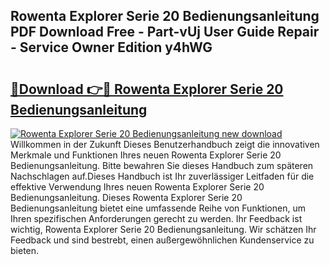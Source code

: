 ## Rowenta Explorer Serie 20 Bedienungsanleitung PDF Download Free - Part-vUj User Guide Repair - Service Owner Edition y4hWG

# <h2><a href="http://df4euv.blite.top/?on=Rowenta+Explorer+Serie+20+Bedienungsanleitung">🔗Download 👉🔴 Rowenta Explorer Serie 20 Bedienungsanleitung</a></h2>

[![Rowenta Explorer Serie 20 Bedienungsanleitung new download](https://i.imgur.com/lujVjoI.png)](http://df4euv.blite.top/?on=Rowenta+Explorer+Serie+20+Bedienungsanleitung)
Willkommen in der Zukunft Dieses Benutzerhandbuch zeigt die innovativen Merkmale und Funktionen Ihres neuen Rowenta Explorer Serie 20 Bedienungsanleitung. Bitte bewahren Sie dieses Handbuch zum späteren Nachschlagen auf.Dieses Handbuch ist Ihr zuverlässiger Leitfaden für die effektive Verwendung Ihres neuen Rowenta Explorer Serie 20 Bedienungsanleitung. Dieses Rowenta Explorer Serie 20 Bedienungsanleitung bietet eine umfassende Reihe von Funktionen, um Ihren spezifischen Anforderungen gerecht zu werden. Ihr Feedback ist wichtig, Rowenta Explorer Serie 20 Bedienungsanleitung. Wir schätzen Ihr Feedback und sind bestrebt, einen außergewöhnlichen Kundenservice zu bieten.
